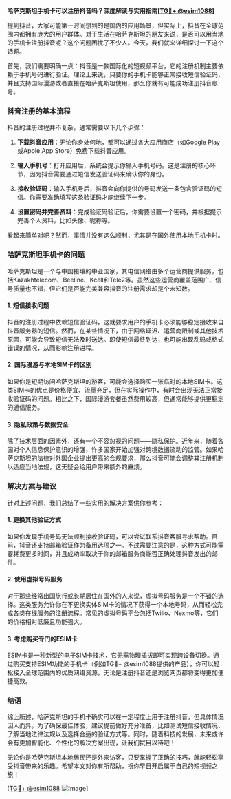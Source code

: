 **哈萨克斯坦手机卡可以注册抖音吗？深度解读与实用指南[[TG💪+ @esim1088](https://t.me/s/esim1088)]**

提到抖音，大家可能第一时间想到的是国内的应用场景，但实际上，抖音在全球范围内都拥有庞大的用户群体。对于生活在哈萨克斯坦的朋友来说，是否可以用当地的手机卡注册抖音呢？这个问题困扰了不少人。今天，我们就来详细探讨一下这个话题。

首先，我们需要明确一点：抖音是一款国际化的短视频平台，它的注册机制主要依赖于手机号码进行验证。理论上来说，只要你的手机卡能够正常接收短信验证码，并且支持国际漫游或者直接在哈萨克斯坦使用，那么你就有可能成功注册抖音账号。

### 抖音注册的基本流程

抖音的注册过程并不复杂，通常需要以下几个步骤：

1. **下载抖音应用**：无论你身处何地，都可以通过各大应用商店（如Google Play或Apple App Store）免费下载抖音应用。
   
2. **输入手机号**：打开应用后，系统会提示你输入手机号码。这是注册的核心环节，因为抖音需要通过短信发送验证码来确认你的身份。

3. **接收验证码**：输入手机号后，抖音会向你提供的号码发送一条包含验证码的短信。你需要准确填写这条验证码才能继续下一步。

4. **设置密码并完善资料**：完成验证码验证后，你需要设置一个密码，并根据提示完善个人资料，比如头像、昵称等。

看起来简单对吧？然而，事情并没有这么顺利，尤其是在国外使用本地手机卡时。

### 哈萨克斯坦手机卡的问题

哈萨克斯坦是一个与中国接壤的中亚国家，其电信网络由多个运营商提供服务，包括Kazakhtelecom、Beeline、Kcell和Tele2等。虽然这些运营商覆盖范围广、信号质量也不错，但它们是否能完美兼容抖音的注册需求却是个未知数。

#### 1. 短信接收问题

抖音的注册过程中依赖短信验证码，这就要求用户的手机卡必须能够稳定接收来自抖音服务器的短信。然而，在某些情况下，由于网络延迟、运营商限制或其他技术原因，可能会导致短信无法及时送达。即使短信最终到达，也可能出现乱码或格式错误的情况，从而影响注册进程。

#### 2. 国际漫游与本地SIM卡的区别

如果你是短期访问哈萨克斯坦的游客，可能会选择购买一张临时的本地SIM卡。这类SIM卡的优点是价格便宜、流量充足，但在实际操作中，有时会出现无法正常接收验证码的问题。相比之下，国际漫游套餐虽然费用较高，但通常能够提供更稳定的通信服务。

#### 3. 隐私政策与数据安全

除了技术层面的因素外，还有一个不容忽视的问题——隐私保护。近年来，随着各国对个人信息保护意识的增强，许多国家开始加强对跨境数据流动的监管。如果哈萨克斯坦的法律对外国企业提出更高的合规要求，那么抖音可能会调整其注册机制以适应当地法规，这无疑会给用户带来额外的麻烦。

### 解决方案与建议

针对上述问题，我们总结了一些实用的解决方案供你参考：

#### 1. 更换其他验证方式

如果你发现手机号码无法顺利接收验证码，可以尝试联系抖音客服寻求帮助。目前，抖音还支持邮箱验证作为备用选项之一。不过需要注意的是，这种方式可能需要耗费更多时间，并且成功率取决于你的邮箱服务商能否正确处理抖音发出的邮件。

#### 2. 使用虚拟号码服务

对于那些经常出国旅行或长期居住在国外的人来说，虚拟号码服务是一个不错的选择。这类服务允许你在不更换实体SIM卡的情况下获得一个本地号码，从而轻松完成各类在线服务的注册流程。常见的虚拟号码平台包括Twilio、Nexmo等，它们的价格相对低廉且功能强大。

#### 3. 考虑购买专门的ESIM卡

ESIM卡是一种新型的电子SIM卡技术，它无需物理插拔即可实现跨设备切换。通过购买支持ESIM功能的手机卡（例如TG💪+ @esim1088提供的产品），你可以轻松接入全球范围内的优质网络资源，无论是注册抖音还是浏览网页都将变得更加便捷高效。

### 结语

综上所述，哈萨克斯坦的手机卡确实可以在一定程度上用于注册抖音，但具体情况因人而异。为了确保最佳体验，建议提前做好充分准备，比如测试短信接收情况、了解当地法律法规以及选择合适的验证方式等。同时，随着科技的发展，未来或许会有更加智能化、个性化的解决方案出现，让我们拭目以待吧！

无论你是哈萨克斯坦本地居民还是外来访客，只要掌握了正确的技巧，就能轻松享受抖音带来的乐趣。希望本文对你有所帮助，祝你早日开启属于自己的短视频之旅！

[[TG💪+ @esim1088](https://t.me/s/esim1088) ![Image](https://i.postimg.cc/4NQfJmqS/Snipaste-2025-05-13-00-14-12.png)]